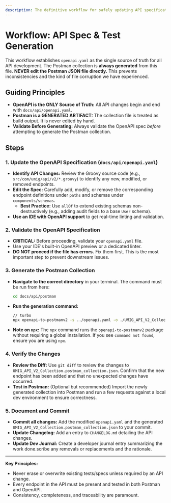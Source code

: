 ```yaml
---
description: The definitive workflow for safely updating API specifications and generating Postman tests to ensure 100% consistency and prevent data loss.
---
```


# Workflow: API Spec & Test Generation

This workflow establishes `openapi.yaml` as the single source of truth for all API development. The Postman collection is **always generated** from this file. **NEVER edit the Postman JSON file directly.** This prevents inconsistencies and the kind of file corruption we have experienced.

## Guiding Principles
- **OpenAPI is the ONLY Source of Truth:** All API changes begin and end with `docs/api/openapi.yaml`.
- **Postman is a GENERATED ARTIFACT:** The collection file is treated as build output. It is never edited by hand.
- **Validate Before Generating:** Always validate the OpenAPI spec *before* attempting to generate the Postman collection.

## Steps

### 1. Update the OpenAPI Specification (`docs/api/openapi.yaml`)
- **Identify API Changes:** Review the Groovy source code (e.g., `src/com/umig/api/v2/*.groovy`) to identify any new, modified, or removed endpoints.
- **Edit the Spec:** Carefully add, modify, or remove the corresponding endpoint definitions under `paths` and schemas under `components/schemas`.
  - **Best Practice:** Use `allOf` to extend existing schemas non-destructively (e.g., adding audit fields to a base `User` schema).
- **Use an IDE with OpenAPI support** to get real-time linting and validation.

### 2. Validate the OpenAPI Specification
- **CRITICAL:** Before proceeding, validate your `openapi.yaml` file.
- Use your IDE's built-in OpenAPI preview or a dedicated linter.
- **DO NOT proceed if the file has errors.** Fix them first. This is the most important step to prevent downstream issues.

### 3. Generate the Postman Collection
- **Navigate to the correct directory** in your terminal. The command must be run from here:
  ```bash
  cd docs/api/postman
  ```
- **Run the generation command:**
  ```bash
  // turbo
  npx openapi-to-postmanv2 -s ../openapi.yaml -o ./UMIG_API_V2_Collection.postman_collection.json -p -O folderStrategy=Tags
  ```
- **Note on `npx`:** The `npx` command runs the `openapi-to-postmanv2` package without requiring a global installation. If you see `command not found`, ensure you are using `npx`.

### 4. Verify the Changes
- **Review the Diff:** Use `git diff` to review the changes to `UMIG_API_V2_Collection.postman_collection.json`. Confirm that the new endpoint has been added and that no unexpected changes have occurred.
- **Test in Postman:** (Optional but recommended) Import the newly generated collection into Postman and run a few requests against a local dev environment to ensure correctness.

### 5. Document and Commit
- **Commit all changes:** Add the modified `openapi.yaml` and the generated `UMIG_API_V2_Collection.postman_collection.json` to your commit.
- **Update Changelog:** Add an entry to `CHANGELOG.md` detailing the API changes.
- **Update Dev Journal:** Create a developer journal entry summarizing the work done.scribe any removals or replacements and the rationale.

---
**Key Principles:**  
- Never erase or overwrite existing tests/specs unless required by an API change.
- Every endpoint in the API must be present and tested in both Postman and OpenAPI.
- Consistency, completeness, and traceability are paramount.

